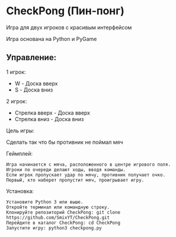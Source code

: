 # CheckPong (Пин-понг)

Игра для двух игроков с красивым интерфейсом

Игра основана на Python и PyGame

## Управление:

1 игрок:

   - W - Доска вверх
   - S - Доска вниз

2 игрок:

   - Стрелка вверх - Доска вверх
   - Стрелка вниз - Доска вниз

Цель игры:

Сделать так что бы противник не поймал мяч

Геймплей:

    Игра начинается с мяча, расположенного в центре игрового поля.
    Игроки по очереди делают ходы, вводя команды.
    Если игрок пропускает удар по мячу, противник получает очко.
    Первый, кто наберет пропустит мяч, проигрывает игру.

Установка:

    Установите Python 3 или выше.
    Откройте терминал или командную строку.
    Клонируйте репозиторий CheckPong: git clone https://github.com/SmixYT/CheckPong.git
    Перейдите в каталог CheckPong: cd CheckPong
    Запустите игру: python3 checkpong.py

